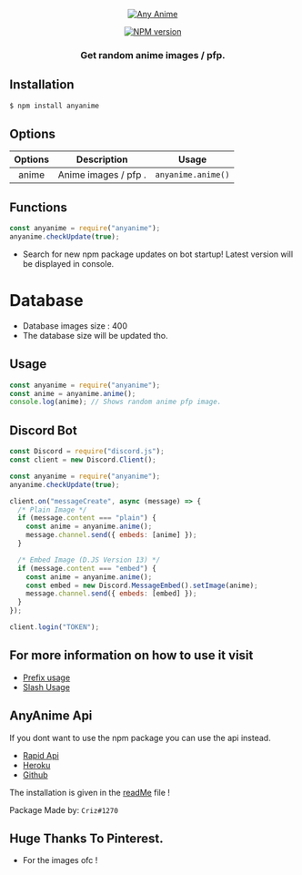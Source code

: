 <p align="center">
  <a href="https://www.npmjs.com/package/anyanime">
    <img src="https://media.discordapp.net/attachments/939799133177384993/952452069686644746/Anyanime.png?width=1279&height=196" alt="Any Anime">
  </a>
</p>
<p align="center">
  <a href="https://www.npmjs.com/package/anyanime"><img src="https://img.shields.io/npm/v/anyanime.svg?maxAge=3600" alt="NPM version" /></a>
</p>
<h3 align="center"><strong>Get random anime images / pfp.</strong></h3>

## Installation

```bash
$ npm install anyanime
```

## Options

| **Options** | **Description**      | **Usage**          |
| :---------: | -------------------- | ------------------ |
|    anime    | Anime images / pfp . | `anyanime.anime()` |

## Functions

```javascript
const anyanime = require("anyanime");
anyanime.checkUpdate(true);
```

- Search for new npm package updates on bot startup! Latest version will be displayed in console.

# Database

- Database images size : 400
- The database size will be updated tho.

## Usage

```javascript
const anyanime = require("anyanime");
const anime = anyanime.anime();
console.log(anime); // Shows random anime pfp image.
```

## Discord Bot

```javascript
const Discord = require("discord.js");
const client = new Discord.Client();

const anyanime = require("anyanime");
anyanime.checkUpdate(true);

client.on("messageCreate", async (message) => {
  /* Plain Image */
  if (message.content === "plain") {
    const anime = anyanime.anime();
    message.channel.send({ embeds: [anime] });
  }

  /* Embed Image (D.JS Version 13) */
  if (message.content === "embed") {
    const anime = anyanime.anime();
    const embed = new Discord.MessageEmbed().setImage(anime);
    message.channel.send({ embeds: [embed] });
  }
});

client.login("TOKEN");
```

## For more information on how to use it visit

- [Prefix usage](https://github.com/crizmo/Elina-dev/blob/main/commands/fun/animepfp.js)
- [Slash Usage](https://github.com/crizmo/Elina-dev/blob/main/src/slash/fun/anyanime.js)

## AnyAnime Api

If you dont want to use the npm package you can use the api instead.

- [Rapid Api](https://rapidapi.com/Kurizu/api/any-anime/)
- [Heroku](https://anyanime-api.herokuapp.com)
- [Github](https://github.com/crizmo/AnyAnime_api)

The installation is given in the [readMe](https://github.com/crizmo/AnyAnime_api/blob/main/README.md) file !

Package Made by: `Criz#1270`

## Huge Thanks To Pinterest.

- For the images ofc !
